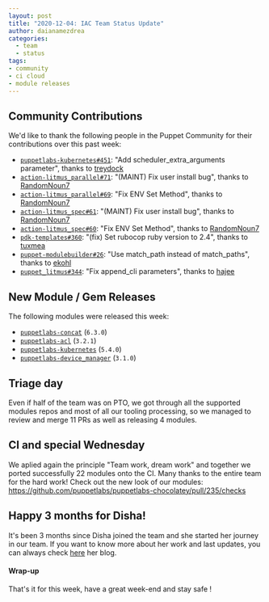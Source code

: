 ```yaml
---
layout: post
title: "2020-12-04: IAC Team Status Update"
author: daianamezdrea
categories:
  - team
  - status
tags:
- community
- ci cloud
- module releases
---
```


## Community Contributions

We'd like to thank the following people in the Puppet Community for their contributions over this past week:

- [`puppetlabs-kubernetes#451`][puppetlabs-kubernetes-pr-451]: "Add scheduler_extra_arguments parameter", thanks to [treydock][treydock]
- [`action-litmus_parallel#71`][action-litmus_parallel-pr-71]: "(MAINT) Fix user install bug", thanks to [RandomNoun7][RandomNoun7]
- [`action-litmus_parallel#69`][action-litmus_parallel-pr-69]: "Fix ENV Set Method", thanks to [RandomNoun7][RandomNoun7]
- [`action-litmus_spec#61`][action-litmus_spec-pr-61]: "(MAINT) Fix user install bug", thanks to [RandomNoun7][RandomNoun7]
- [`action-litmus_spec#60`][action-litmus_spec-pr-60]: "Fix ENV Set Method", thanks to [RandomNoun7][RandomNoun7]
- [`pdk-templates#360`][pdk-templates-pr-360]: "(fix) Set rubocop ruby version to 2.4", thanks to [tuxmea][tuxmea]
- [`puppet-modulebuilder#26`][puppet-modulebuilder-pr-26]: "Use match_path instead of match_paths", thanks to [ekohl][ekohl]
- [`puppet_litmus#344`][puppet_litmus-pr-344]: "Fix append_cli parameters", thanks to [hajee][hajee]

## New Module / Gem Releases

The following modules were released this week:

- [`puppetlabs-concat`][puppetlabs-concat] (`6.3.0`)
- [`puppetlabs-acl`][puppetlabs-acl] (`3.2.1`)
- [`puppetlabs-kubernetes`][puppetlabs-kubernetes] (`5.4.0`)
- [`puppetlabs-device_manager`][puppetlabs-device_manager] (`3.1.0`)

## Triage day

Even if half of the team was on PTO, we got through all the supported modules repos and most of all our tooling processing, so we managed to review and merge 11 PRs as well as releasing 4 modules. 

## CI and special Wednesday

We aplied again the principle "Team work, dream work" and together we ported successfully 22 modules onto the CI. Many thanks to the entire team for the hard work! Check out the new look of our modules: https://github.com/puppetlabs/puppetlabs-chocolatey/pull/235/checks

## Happy 3 months for Disha! 

It's been 3 months since Disha joined the team and she started her journey in our team. If you want to know more about her work and last updates, you can always check [here](https://puppetlabs.github.io/iac/lifeofinternatpuppet/post_14.html) her blog.

#### Wrap-up

That's it for this week, have a great week-end and stay safe !


  [puppetlabs-concat]: https://github.com/puppetlabs/puppetlabs-concat
  [puppetlabs-acl]: https://github.com/puppetlabs/puppetlabs-acl
  [puppetlabs-kubernetes]: https://github.com/puppetlabs/puppetlabs-kubernetes
  [puppetlabs-device_manager]: https://github.com/puppetlabs/device_manager
  [puppetlabs-kubernetes-pr-451]: https://github.com/puppetlabs/puppetlabs-kubernetes/pull/451
  [treydock]: https://github.com/treydock
  [action-litmus_parallel-pr-71]: https://github.com/puppetlabs/action-litmus_parallel/pull/71
  [RandomNoun7]: https://github.com/RandomNoun7
  [action-litmus_parallel-pr-69]: https://github.com/puppetlabs/action-litmus_parallel/pull/69
  [action-litmus_spec-pr-61]: https://github.com/puppetlabs/action-litmus_spec/pull/61
  [action-litmus_spec-pr-60]: https://github.com/puppetlabs/action-litmus_spec/pull/60
  [pdk-templates-pr-360]: https://github.com/puppetlabs/pdk-templates/pull/360
  [tuxmea]: https://github.com/tuxmea
  [puppet-modulebuilder-pr-26]: https://github.com/puppetlabs/puppet-modulebuilder/pull/26
  [ekohl]: https://github.com/ekohl
  [puppet_litmus-pr-344]: https://github.com/puppetlabs/puppet_litmus/pull/344
  [hajee]: https://github.com/hajee

  [Adrian]:             https://github.com/adrianiurca
  [Ben]:                https://github.com/binford2k
  [Ciaran]:             https://github.com/sanfrancrisko
  [Daiana]:             https://github.com/daianamezdrea
  [Danny]:              https://github.com/carabasdaniel
  [DavidSchmitt]:       https://github.com/DavidS
  [DavidSwan]:          https://github.com/david22swan
  [Disha]:              https://github.com/Disha-maker
  [Lore]:               https://github.com/lionce
  [Michael]:            https://github.com/michaeltlombardi
  [Paula]:              https://github.com/pmcmaw
  [Sheena]:             https://github.com/sheenaajay
  [Supported Modules]:  https://puppetlabs.github.io/iac/modules/
  [Tools]:              https://puppetlabs.github.io/iac/tools/
